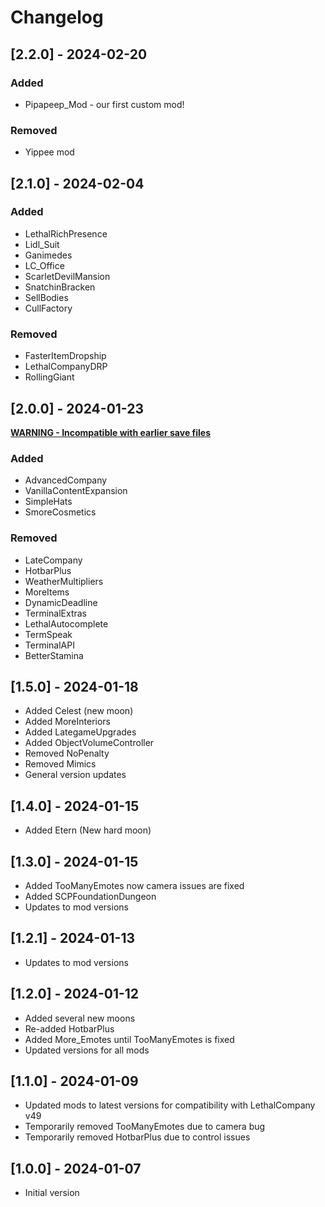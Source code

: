 # Changelog

## [2.2.0] - 2024-02-20

### Added
 - Pipapeep_Mod - our first custom mod!

### Removed
 - Yippee mod

## [2.1.0] - 2024-02-04

### Added
 - LethalRichPresence
 - Lidl_Suit
 - Ganimedes
 - LC_Office
 - ScarletDevilMansion
 - SnatchinBracken
 - SellBodies
 - CullFactory


### Removed
 - FasterItemDropship
 - LethalCompanyDRP
 - RollingGiant

## [2.0.0] - 2024-01-23
 <ins>**WARNING - Incompatible with earlier save files**</ins>

### Added
 - AdvancedCompany
 - VanillaContentExpansion
 - SimpleHats
 - SmoreCosmetics
  
### Removed
 - LateCompany
 - HotbarPlus
 - WeatherMultipliers
 - MoreItems
 - DynamicDeadline
 - TerminalExtras
 - LethalAutocomplete
 - TermSpeak
 - TerminalAPI
 - BetterStamina

## [1.5.0] - 2024-01-18
 - Added Celest (new moon)
 - Added MoreInteriors
 - Added LategameUpgrades
 - Added ObjectVolumeController
 - Removed NoPenalty
 - Removed Mimics
 - General version updates

## [1.4.0] - 2024-01-15
 - Added Etern (New hard moon)

## [1.3.0] - 2024-01-15
 - Added TooManyEmotes now camera issues are fixed
 - Added SCPFoundationDungeon
 - Updates to mod versions

## [1.2.1] - 2024-01-13
 - Updates to mod versions

## [1.2.0] - 2024-01-12
 - Added several new moons
 - Re-added HotbarPlus
 - Added More_Emotes until TooManyEmotes is fixed
 - Updated versions for all mods

## [1.1.0] - 2024-01-09
 - Updated mods to latest versions for compatibility with LethalCompany v49
 - Temporarily removed TooManyEmotes due to camera bug
 - Temporarily removed HotbarPlus due to control issues

## [1.0.0] - 2024-01-07
 - Initial version
